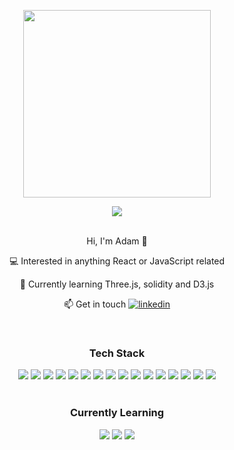 

<p align="center">
<img width="300px" src="https://media.giphy.com/media/ASd0Ukj0y3qMM/giphy.gif" />
  

<div align="center">
  <img  src="https://www.codewars.com/users/AP90/badges/micro" />
</div>
</br>

<div align="center">
  <p>Hi, I'm Adam 👋 </p>
  <p> 💻 Interested in anything React or JavaScript related</p>
  <p> 🌵 Currently learning Three.js, solidity and D3.js</p>
  <p> 📫 Get in touch <a href="https://www.linkedin.com/in/adam-pugh-59502b88/" target="_blank"><img src="https://img.shields.io/badge/--white?logo=linkedIn&logoColor=black&style=flat-square" alt="linkedin"/></a>
  </p>
</div>

</br>

#### <h3 align="center">Tech Stack</h3>

<div align="center">
  <img src="https://img.shields.io/badge/-HTML5-E34F26?logo=html5&logoColor=white&style=for-the-badge" />
  <img src="https://img.shields.io/badge/-CSS3-1572B6?logo=css3&logoColor=white&style=for-the-badge" />
  <img src="https://img.shields.io/badge/-Sass-CC6699?logo=sass&logoColor=white&style=for-the-badge" />
  <img src="https://img.shields.io/badge/-JavaScript-F7DF1E?logo=javascript&logoColor=white&style=for-the-badge" />
  <img src="https://img.shields.io/badge/-TypeScript-3178C6?logo=typescript&logoColor=white&style=for-the-badge" />
  <img src="https://img.shields.io/badge/-ReactJs-61DAFB?logo=react&logoColor=white&style=for-the-badge" />
  <img src="https://img.shields.io/badge/-Redux-764ABC?logo=redux&logoColor=white&style=for-the-badge" />
  <img src="https://img.shields.io/badge/-React%20Query-FF4154?logo=react-query&logoColor=white&style=for-the-badge" />
  <img src="https://img.shields.io/badge/-Gatsby-663399?logo=gatsby&logoColor=white&style=for-the-badge" />
  <img src="https://img.shields.io/badge/-GraphQL-E10098?logo=graphql&logoColor=white&style=for-the-badge" />
  <img src="https://img.shields.io/badge/-NextJS-000000?logo=next.js&logoColor=white&style=for-the-badge" />
  <img src="https://img.shields.io/badge/-Styled%20Components-DB7093?logo=styled-components&logoColor=white&style=for-the-badge" />
  <img src="https://img.shields.io/badge/-Firebase-FFCA28?logo=firebase&logoColor=white&style=for-the-badge" />
  <img src="https://img.shields.io/badge/-Jest-C21325?logo=jest&logoColor=white&style=for-the-badge" />
  <img src="https://img.shields.io/badge/-jQuery-0769AD?logo=jquery&logoColor=white&style=for-the-badge" />
  <img src="https://img.shields.io/badge/-GitHub-181717?logo=github&logoColor=white&style=for-the-badge" />
</div>

</br>


#### <h3 align="center">Currently Learning</h3>
<div align="center">
  <img src="https://img.shields.io/badge/-Solidity-363636?logo=solidity&logoColor=white&style=for-the-badge" />
  <img src="https://img.shields.io/badge/-Threejs-000000?logo=three.js&logoColor=white&style=for-the-badge" />
  <img src="https://img.shields.io/badge/-D3js-F9A03C?logo=d3.js&logoColor=white&style=for-the-badge" />
</div>
</br>

<!---
<div align="center">
  <img width="350px" src="https://github-readme-stats.vercel.app/api/top-langs/?username=adampugh&langs_count=8&layout=compact" />
</div>
--->
</p>

</br>



<!---
adampugh/adampugh is a ✨ special ✨ repository because its `README.md` (this file) appears on your GitHub profile.
You can click the Preview link to take a look at your changes.
--->

